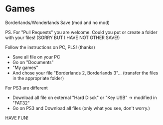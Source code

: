 # Games
Borderlands/Wonderlands Save (mod and no mod)

PS. For "Pull Requests" you are welcome. Could you put or create a folder with your files! (SORRY BUT I HAVE NOT OTHER SAVE!)

Follow the instructions on PC, PLS! (thanks)
- Save all file on your PC
- Go on "Documents"
- "My games"
- And chose your file "Borderlands 2, Borderlands 3"... (transfer the files in the appropriate folder)

For PS3 are different
- Download all file on external "Hard Disck" or "Key USB" -> modified in "FAT32"
- Go on PS3 and Download all files (only what you see, don't worry.)

HAVE FUN!